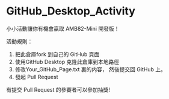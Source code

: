 # GitHub_Desktop_Activity
 小小活動讓你有機會贏取 AMB82-Mini 開發版！  

 活動規則：
 1. 把此倉庫fork 到自己的 GitHub 頁面 
 2. 使用GitHub Desktop 克隆此倉庫到本地路徑
 3. 修改Your_GitHub_Page.txt 裏的内容， 然後提交回 GitHub 上。
 4. 發起 Pull Request

  有提交 Pull Request 的參賽者可以參加抽獎!
